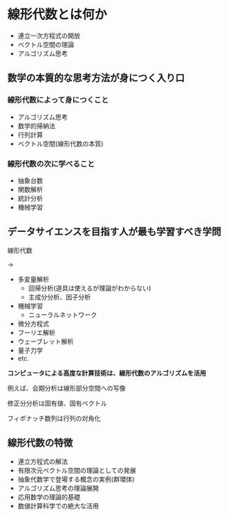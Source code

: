 # 線形代数とは何か

- 連立一次方程式の開放
- ベクトル空間の理論
- アルゴリズム思考

## 数学の本質的な思考方法が身につく入り口

### 線形代数によって身につくこと
- アルゴリズム思考
- 数学的帰納法
- 行列計算
- ベクトル空間(線形代数の本質)

### 線形代数の次に学べること
- 抽象台数
- 関数解析
- 統計分析
- 機械学習

## データサイエンスを目指す人が最も学習すべき学問
線形代数

→
- 多変量解析
  - 回帰分析(道具は使えるが理論がわからない)
  - 主成分分析、因子分析
- 機械学習
  - ニューラルネットワーク
- 微分方程式
- フーリエ解析
- ウェーブレット解析
- 量子力学
- etc.

**コンピュータによる高度な計算技術は、線形代数のアルゴリズムを活用**

例えば、会期分析は線形部分空間への写像

修正分分析は固有値、固有ベクトル

フィボナッチ数列は行列の対角化

## 線形代数の特徴
- 連立方程式の解法
- 有限次元ベクトル空間の理論としての発展
- 抽象代数学で登場する概念の実例(群環体)
- アルゴリズム思考の理論展開
- 応用数学の理論的基礎
- 数値計算科学での絶大な活用
